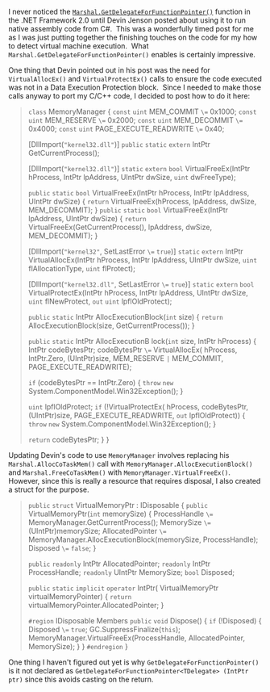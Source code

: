 

I never noticed the [``` Marshal.GetDelegateForFunctionPointer() ```](https://msdn2.microsoft.com/library/zdx6dyyh(en-us,vs.80).aspx) function in the .NET Framework 2.0 until Devin Jenson posted about using it to run native assembly code from C#.  This was a wonderfully timed post for me as I was just putting together the finishing touches on the code for my how to detect virtual machine execution.  What ``` Marshal.GetDelegateForFunctionPointer() ``` enables is certainly impressive.

One thing that Devin pointed out in his post was the need for ``` VirtualAllocEx() ``` and ``` VirtualProtectEx() ``` calls to ensure the code executed was not in a Data Execution Protection block.  Since I needed to make those calls anyway to port my C/C++ code, I decided to post how to do it here:

> ``` class ``` MemoryManager { ``` const ``` ``` uint ``` MEM\_COMMIT ``` \= ``` 0x1000; ``` const ``` ``` uint ``` MEM\_RESERVE ``` \= ``` 0x2000; ``` const ``` ``` uint ``` MEM\_DECOMMIT ``` \= ``` 0x4000; ``` const ``` ``` uint ``` PAGE\_EXECUTE\_READWRITE ``` \= ``` 0x40;
> 
> \[DllImport(``` "kernel32.dll" ```)\] ``` public ``` ``` static ``` ``` extern ``` IntPtr GetCurrentProcess();
> 
> \[DllImport(``` "kernel32.dll" ```)\] ``` static ``` ``` extern ``` ``` bool ``` VirtualFreeEx(IntPtr hProcess, IntPtr lpAddress, UIntPtr dwSize, ``` uint ``` dwFreeType);
> 
> ``` public ``` ``` static ``` ``` bool ``` VirtualFreeEx(IntPtr hProcess, IntPtr lpAddress, UIntPtr dwSize) { ``` return ``` VirtualFreeEx(hProcess, lpAddress, dwSize, MEM\_DECOMMIT); } ``` public ``` ``` static ``` ``` bool ``` VirtualFreeEx(IntPtr lpAddress, UIntPtr dwSize) { ``` return ``` VirtualFreeEx(GetCurrentProcess(), lpAddress, dwSize, MEM\_DECOMMIT); }
> 
> \[DllImport(``` "kernel32" ```, SetLastError ``` \= ``` ``` true ```)\] ``` static ``` ``` extern ``` IntPtr VirtualAllocEx(IntPtr hProcess, IntPtr lpAddress, UIntPtr dwSize, ``` uint ``` flAllocationType, ``` uint ``` flProtect);
> 
> \[DllImport(``` "kernel32.dll" ```, SetLastError ``` \= ``` ``` true ```)\] ``` static ``` ``` extern ``` ``` bool ``` VirtualProtectEx(IntPtr hProcess, IntPtr lpAddress, UIntPtr dwSize, ``` uint ``` flNewProtect, ``` out ``` ``` uint ``` lpflOldProtect);
> 
> ``` public ``` ``` static ``` IntPtr AllocExecutionBlock(``` int ``` size) { ``` return ``` AllocExecutionBlock(size, GetCurrentProcess()); }
> 
> ``` public ``` ``` static ``` IntPtr AllocExecutionB lock(``` int ``` size, IntPtr hProcess) { IntPtr codeBytesPtr; codeBytesPtr ``` \= ``` VirtualAllocEx( hProcess, IntPtr.Zero, (UIntPtr)size, MEM\_RESERVE ``` | ``` MEM\_COMMIT, PAGE\_EXECUTE\_READWRITE);
> 
> ``` if ``` (codeBytesPtr == IntPtr.Zero) { ``` throw ``` ``` new ``` System.ComponentModel.Win32Exception(); }
> 
> ``` uint ``` lpflOldProtect; ``` if ``` (!VirtualProtectEx( hProcess, codeBytesPtr, (UIntPtr)size, PAGE\_EXECUTE\_READWRITE, ``` out ``` lpflOldProtect)) { ``` throw ``` ``` new ``` System.ComponentModel.Win32Exception(); }
> 
> ``` return ``` codeBytesPtr; } }

Updating Devin's code to use ``` MemoryManager ``` involves replacing his ``` Marshal.AllocCoTaskMem() ``` call with ``` MemoryManager.AllocExecutionBlock() ``` and ``` Marshal.FreeCoTaskMem() ``` with ``` MemoryManager.VirtualFreeEx() ```.  However, since this is really a resource that requires disposal, I also created a struct for the purpose.

> ``` public ``` ``` struct ``` VirtualMemoryPtr : IDisposable { ``` public ``` VirtualMemoryPtr(``` int ``` memorySize) { ProcessHandle ``` \= ``` MemoryManager.GetCurrentProcess(); MemorySize ``` \= ``` (UIntPtr)memorySize; AllocatedPointer ``` \= ``` MemoryManager.AllocExecutionBlock(memorySize, ProcessHandle); Disposed ``` \= ``` ``` false ```; }
> 
> ``` public ``` ``` readonly ``` IntPtr AllocatedPointer; ``` readonly ``` IntPtr ProcessHandle; ``` readonly ``` UIntPtr MemorySize; ``` bool ``` Disposed;
> 
> ``` public ``` ``` static ``` ``` implicit ``` ``` operator ``` IntPtr( VirtualMemoryPtr virtualMemoryPointer) { ``` return ``` virtualMemoryPointer.AllocatedPointer; }
> 
> ``` #region ``` IDisposable Members ``` public ``` ``` void ``` Dispose() { ``` if ``` (!Disposed) { Disposed ``` \= ``` ``` true ```; GC.SuppressFinalize(``` this ```); MemoryManager.VirtualFreeEx(ProcessHandle, AllocatedPointer, MemorySize); } } ``` #endregion ``` }

One thing I haven't figured out yet is why ``` GetDelegateForFunctionPointer() ``` is it not declared as ``` GetDelegateForFunctionPointer<TDelegate> (IntPtr ptr) ``` since this avoids casting on the return.
